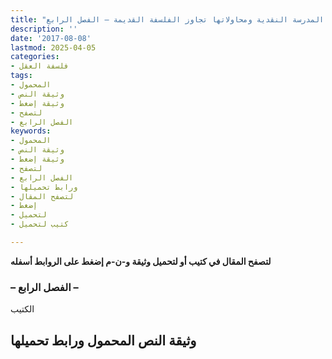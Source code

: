 ```yaml
---
title: "ارهاصات ثورة المدرسة النقدية ومحاولاتها تجاوز الفلسفة القديمة – الفصل الرابع"
description: ''
date: '2017-08-08'
lastmod: 2025-04-05
categories:
- فلسفة العقل
tags:
- المحمول
- وثيقة النص
- وثيقة إضغط
- لتصفح
- الفصل الرابع
keywords:
- المحمول
- وثيقة النص
- وثيقة إضغط
- لتصفح
- الفصل الرابع
- ورابط تحميلها
- لتصفح المقال
- إضغط
- لتحميل
- كتيب لتحميل

---
```

**لتصفح المقال في كتيب أو لتحميل وثيقة و-ن-م إضغط على الروابط أسفله**

### – الفصل الرابع –

الكتيب

## وثيقة النص المحمول ورابط تحميلها

###
